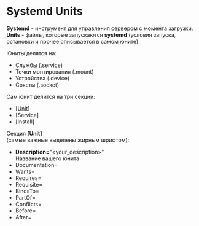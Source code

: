 # Systemd Units
**Systemd** - инструмент для управления сервером с момента загрузки.  
**Units** - файлы, которые запускаются **systemd** (условия запуска, остановки и прочее описывается в самом юните)  

Юниты делятся на:
* Службы (.service)  
* Точки монтирования (.mount)  
* Устройства (.device)  
* Сокеты (.socket)

Сам юнит делится на три секции:
* \[Unit\]
* \[Service\]
* \[Install\]

Секция **\[Unit\]**  
(самые важные выделены жирным шрифтом):
* **Description=**"<your_description>"  
Название вашего юнита
* Documentation=
* Wants=
* Requires=
* Requisite=
* BindsTo=
* PartOf=
* Conflicts=
* Before=
* After=
